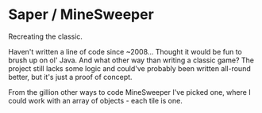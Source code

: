# Saper / MineSweeper
Recreating the classic.

Haven't written a line of code since ~2008... Thought it would be fun to brush up on ol' Java. And what other way than writing a classic game? 
The project still lacks some logic and could've probably been written all-round better, but it's just a proof of concept. 

From the gillion other ways to code MineSweeper I've picked one, where I could work with an array of objects - each tile is one.
